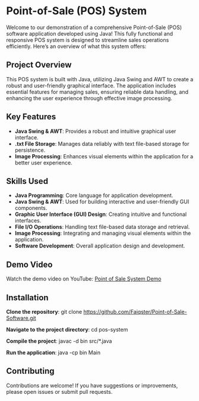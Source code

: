 # Point-of-Sale (POS) System

Welcome to our demonstration of a comprehensive Point-of-Sale (POS) software application developed using Java! This fully functional and responsive POS system is designed to streamline sales operations efficiently. Here’s an overview of what this system offers:

## Project Overview

This POS system is built with Java, utilizing Java Swing and AWT to create a robust and user-friendly graphical interface. The application includes essential features for managing sales, ensuring reliable data handling, and enhancing the user experience through effective image processing.

## Key Features

- **Java Swing & AWT**: Provides a robust and intuitive graphical user interface.
- **.txt File Storage**: Manages data reliably with text file-based storage for persistence.
- **Image Processing**: Enhances visual elements within the application for a better user experience.

## Skills Used

- **Java Programming**: Core language for application development.
- **Java Swing & AWT**: Used for building interactive and user-friendly GUI components.
- **Graphic User Interface (GUI) Design**: Creating intuitive and functional interfaces.
- **File I/O Operations**: Handling text file-based data storage and retrieval.
- **Image Processing**: Integrating and managing visual elements within the application.
- **Software Development**: Overall application design and development.

## Demo Video

Watch the demo video on YouTube: [Point of Sale System Demo](https://www.youtube.com/watch?v=6bvj1mKeU9g)

## Installation

**Clone the repository**:
   git clone https://github.com/Faiqster/Point-of-Sale-Software.git

**Navigate to the project directory**:
   cd pos-system
   
**Compile the project**:
   javac -d bin src/*.java

**Run the application**:
   java -cp bin Main
   
## Contributing

Contributions are welcome! If you have suggestions or improvements, please open issues or submit pull requests.
